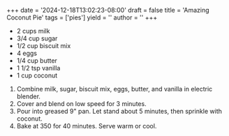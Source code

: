 +++
date = '2024-12-18T13:02:23-08:00'
draft = false
title = 'Amazing Coconut Pie'
tags = ['pies']
yield = ''
author = ''
+++

* 2 cups milk
* 3/4 cup sugar
* 1/2 cup biscuit mix
* 4 eggs
* 1/4 cup butter
* 1 1/2 tsp vanilla
* 1 cup coconut

1. Combine milk, sugar, biscuit mix, eggs, butter, and vanilla in electric blender. 
2. Cover and blend on low speed for 3 minutes. 
3. Pour into greased 9" pan. Let stand about 5 minutes, then sprinkle with coconut.
4. Bake at 350 for 40 minutes. Serve warm or cool.
